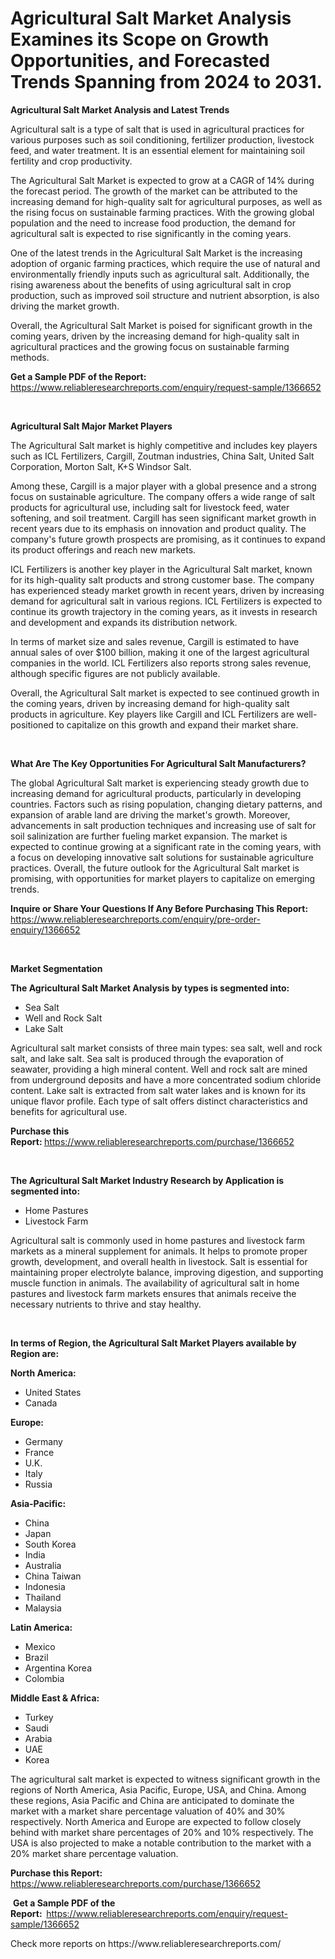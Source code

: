 <p><h1>Agricultural Salt Market Analysis Examines its Scope on Growth Opportunities, and Forecasted Trends Spanning from 2024 to 2031.</h1></p><p><strong>Agricultural Salt Market Analysis and Latest Trends</strong></p>
<p><p>Agricultural salt is a type of salt that is used in agricultural practices for various purposes such as soil conditioning, fertilizer production, livestock feed, and water treatment. It is an essential element for maintaining soil fertility and crop productivity.</p><p>The Agricultural Salt Market is expected to grow at a CAGR of 14% during the forecast period. The growth of the market can be attributed to the increasing demand for high-quality salt for agricultural purposes, as well as the rising focus on sustainable farming practices. With the growing global population and the need to increase food production, the demand for agricultural salt is expected to rise significantly in the coming years.</p><p>One of the latest trends in the Agricultural Salt Market is the increasing adoption of organic farming practices, which require the use of natural and environmentally friendly inputs such as agricultural salt. Additionally, the rising awareness about the benefits of using agricultural salt in crop production, such as improved soil structure and nutrient absorption, is also driving the market growth.</p><p>Overall, the Agricultural Salt Market is poised for significant growth in the coming years, driven by the increasing demand for high-quality salt in agricultural practices and the growing focus on sustainable farming methods.</p></p>
<p><strong>Get a Sample PDF of the Report:&nbsp;</strong> <a href="https://www.reliableresearchreports.com/enquiry/request-sample/1366652">https://www.reliableresearchreports.com/enquiry/request-sample/1366652</a></p>
<p>&nbsp;</p>
<p><strong>Agricultural Salt Major Market Players</strong></p>
<p><p>The Agricultural Salt market is highly competitive and includes key players such as ICL Fertilizers, Cargill, Zoutman industries, China Salt, United Salt Corporation, Morton Salt, K+S Windsor Salt. </p><p>Among these, Cargill is a major player with a global presence and a strong focus on sustainable agriculture. The company offers a wide range of salt products for agricultural use, including salt for livestock feed, water softening, and soil treatment. Cargill has seen significant market growth in recent years due to its emphasis on innovation and product quality. The company's future growth prospects are promising, as it continues to expand its product offerings and reach new markets.</p><p>ICL Fertilizers is another key player in the Agricultural Salt market, known for its high-quality salt products and strong customer base. The company has experienced steady market growth in recent years, driven by increasing demand for agricultural salt in various regions. ICL Fertilizers is expected to continue its growth trajectory in the coming years, as it invests in research and development and expands its distribution network.</p><p>In terms of market size and sales revenue, Cargill is estimated to have annual sales of over $100 billion, making it one of the largest agricultural companies in the world. ICL Fertilizers also reports strong sales revenue, although specific figures are not publicly available.</p><p>Overall, the Agricultural Salt market is expected to see continued growth in the coming years, driven by increasing demand for high-quality salt products in agriculture. Key players like Cargill and ICL Fertilizers are well-positioned to capitalize on this growth and expand their market share.</p></p>
<p>&nbsp;</p>
<p><strong>What Are The Key Opportunities For Agricultural Salt Manufacturers?</strong></p>
<p><p>The global Agricultural Salt market is experiencing steady growth due to increasing demand for agricultural products, particularly in developing countries. Factors such as rising population, changing dietary patterns, and expansion of arable land are driving the market's growth. Moreover, advancements in salt production techniques and increasing use of salt for soil salinization are further fueling market expansion. The market is expected to continue growing at a significant rate in the coming years, with a focus on developing innovative salt solutions for sustainable agriculture practices. Overall, the future outlook for the Agricultural Salt market is promising, with opportunities for market players to capitalize on emerging trends.</p></p>
<p><strong>Inquire or Share Your Questions If Any Before Purchasing This Report:</strong> <a href="https://www.reliableresearchreports.com/enquiry/pre-order-enquiry/1366652">https://www.reliableresearchreports.com/enquiry/pre-order-enquiry/1366652</a></p>
<p>&nbsp;</p>
<p><strong>Market Segmentation</strong></p>
<p><strong>The Agricultural Salt Market Analysis by types is segmented into:</strong></p>
<p><ul><li>Sea Salt</li><li>Well and Rock Salt</li><li>Lake Salt</li></ul></p>
<p><p>Agricultural salt market consists of three main types: sea salt, well and rock salt, and lake salt. Sea salt is produced through the evaporation of seawater, providing a high mineral content. Well and rock salt are mined from underground deposits and have a more concentrated sodium chloride content. Lake salt is extracted from salt water lakes and is known for its unique flavor profile. Each type of salt offers distinct characteristics and benefits for agricultural use.</p></p>
<p><strong>Purchase this Report:&nbsp;</strong><a href="https://www.reliableresearchreports.com/purchase/1366652">https://www.reliableresearchreports.com/purchase/1366652</a></p>
<p>&nbsp;</p>
<p><strong>The Agricultural Salt Market Industry Research by Application is segmented into:</strong></p>
<p><ul><li>Home Pastures</li><li>Livestock Farm</li></ul></p>
<p><p>Agricultural salt is commonly used in home pastures and livestock farm markets as a mineral supplement for animals. It helps to promote proper growth, development, and overall health in livestock. Salt is essential for maintaining proper electrolyte balance, improving digestion, and supporting muscle function in animals. The availability of agricultural salt in home pastures and livestock farm markets ensures that animals receive the necessary nutrients to thrive and stay healthy.</p></p>
<p>&nbsp;</p>
<p><strong>In terms of Region, the Agricultural Salt Market Players available by Region are:</strong></p>
<p>
    <p> <strong> North America: </strong>
        <ul>
            <li>United States</li>
            <li>Canada</li>
        </ul>
        </p> 
    <p> <strong> Europe: </strong>
        <ul>
            <li>Germany</li>
            <li>France</li>
            <li>U.K.</li>
            <li>Italy</li>
            <li>Russia</li>
        </ul>
        </p> 
    <p> <strong> Asia-Pacific: </strong>
        <ul>
            <li>China</li>
            <li>Japan</li>
            <li>South Korea</li>
            <li>India</li>
            <li>Australia</li>
            <li>China Taiwan</li>
            <li>Indonesia</li>
            <li>Thailand</li>
            <li>Malaysia</li>
        </ul>
        </p> 
    <p> <strong> Latin America: </strong>
        <ul>
            <li>Mexico</li>
            <li>Brazil</li>
            <li>Argentina Korea</li>
            <li>Colombia</li>
        </ul>
        </p> 
    <p> <strong> Middle East & Africa: </strong>
        <ul>
            <li>Turkey</li>
            <li>Saudi</li>
            <li>Arabia</li>
            <li>UAE</li>
            <li>Korea</li>
        </ul>
    </p>
    </p>
<p><p>The agricultural salt market is expected to witness significant growth in the regions of North America, Asia Pacific, Europe, USA, and China. Among these regions, Asia Pacific and China are anticipated to dominate the market with a market share percentage valuation of 40% and 30% respectively. North America and Europe are expected to follow closely behind with market share percentages of 20% and 10% respectively. The USA is also projected to make a notable contribution to the market with a 20% market share percentage valuation.</p></p>
<p><strong>Purchase this Report: </strong><a href="https://www.reliableresearchreports.com/purchase/1366652">https://www.reliableresearchreports.com/purchase/1366652</a></p>
<p>&nbsp;<strong>Get a Sample PDF of the Report:&nbsp;&nbsp;</strong><a href="https://www.reliableresearchreports.com/enquiry/request-sample/1366652">https://www.reliableresearchreports.com/enquiry/request-sample/1366652</a></p>
<p><strong></strong></p>
<p>Check more reports on https://www.reliableresearchreports.com/</p>